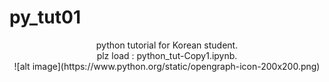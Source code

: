# py_tut01
<center>python tutorial for Korean student.  <center>  
<center>plz load : python_tut-Copy1.ipynb.  </center>
<center>![alt image](https://www.python.org/static/opengraph-icon-200x200.png)</center>
